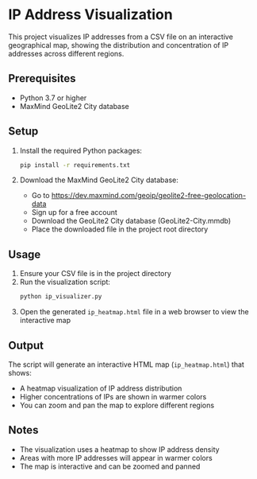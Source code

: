 # IP Address Visualization

This project visualizes IP addresses from a CSV file on an interactive geographical map, showing the distribution and concentration of IP addresses across different regions.

## Prerequisites

- Python 3.7 or higher
- MaxMind GeoLite2 City database

## Setup

1. Install the required Python packages:

   ```bash
   pip install -r requirements.txt
   ```

2. Download the MaxMind GeoLite2 City database:
   - Go to https://dev.maxmind.com/geoip/geolite2-free-geolocation-data
   - Sign up for a free account
   - Download the GeoLite2 City database (GeoLite2-City.mmdb)
   - Place the downloaded file in the project root directory

## Usage

1. Ensure your CSV file is in the project directory
2. Run the visualization script:
   ```bash
   python ip_visualizer.py
   ```
3. Open the generated `ip_heatmap.html` file in a web browser to view the interactive map

## Output

The script will generate an interactive HTML map (`ip_heatmap.html`) that shows:

- A heatmap visualization of IP address distribution
- Higher concentrations of IPs are shown in warmer colors
- You can zoom and pan the map to explore different regions

## Notes

- The visualization uses a heatmap to show IP address density
- Areas with more IP addresses will appear in warmer colors
- The map is interactive and can be zoomed and panned
